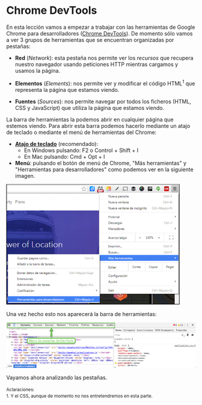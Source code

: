 # Chrome DevTools

En esta lección vamos a empezar a trabajar con las herramientas de Google Chrome para desarrolladores ([Chrome DevTools](https://developer.chrome.com/devtools)). De momento sólo vamos a ver 3 grupos de herramientas que se encuentran organizadas por pestañas:

* **Red** (*Network*): esta pestaña nos permite ver los *recursos* que recupera nuestro navegador usando peticiones HTTP mientras cargamos y usamos la página.

* **Elementos** (*Elements*): nos permite ver y modificar el código HTML<sup>1</sup> que representa la página que estamos viendo.

* **Fuentes** (*Sources*): nos permite navegar por todos los ficheros (HTML, CSS y JavaScript) que utiliza la página que estamos viendo.

La barra de herramientas la podemos abrir en cualquier página que estemos viendo. Para abrir esta barra podemos hacerlo mediante un atajo de teclado o mediante el menú de herramientas del Chrome:

* **[Atajo de teclado](https://developer.chrome.com/devtools/docs/shortcuts#opening-devtools)** (recomendado):
   * En Windows pulsando: F2 o Control + Shift + I
   * En Mac pulsando: Cmd + Opt + I
* **Menú**: pulsando el botón de menú de Chrome, "Más herramientas" y "Herramientas para desarrolladores" como podemos ver en la siguiente imagen.


<img src="images/menu_abrir_devtools.png" height="320">

Una vez hecho esto nos aparecerá la barra de herramientas:

![](images/chrome_devtools.png)

Vayamos ahora analizando las pestañas.

<small>Aclaraciones:</small><br>
<small>1. Y el CSS, aunque de momento no nos entretendremos en esta parte.</small><br>